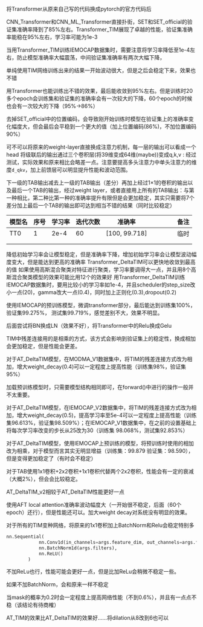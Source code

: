 将Transformer从原来自己写的代码换成pytorch的官方代码后

CNN_Transformer和CNN_ML_Transformer直接扑街，SET和SET_official的验证集准确率降到了85%左右。Transformer_TIM展现了卓越的性能，验证集准确率能稳在95%左右，学习率可能为1e-3

当用Transformer_TIM训练IEMOCAP数据集时，需要注意将学习率降低至1e-4左右，防止模型准确率大幅震荡，中间验证集准确率有两次大幅下降，

单纯使用TIM网络训练出来的结果一开始波动很大，但是之后会稳定下来，效果也不错

用Transformer也能训练出不错的效果，最后能收敛到95%左右。但是训练时20多个epoch会训练集和验证集的准确率会有一次较大的下降，60个epoch的时候也会有一次较大的下降（95%->86%）

去掉SET_official中的位置编码，会导致刚开始训练时模型在验证集上的准确率变化幅度大，但会最后会平稳到一个更大的值（加上位置编码(86%)，不加位置编码90%）

可不可以将原来的weight-layer直接换成注意力机制，每一层的输出可以看成一个head 将级联后的输出通过三个卷积层(将39维变成64维(maybe))变成q,k,v : 经过测试，实际效果和原来相比会略差一点。注意要提高多头注意力中单头注意力的维度`d_qkv`，加上前馈层可以明显提升性能和波动范围。

下一级的TAB输出减去上一级的TAB输出（差分）再加上经过1×1的卷积的输出以及最后一个TAB的输出，经过weight layer，或者直接用上所有的TAB输出：与第一种相比，第二种比第一种的准确率提升有限但是会更加稳定，其实只需要将7个差分加上最后一个TAB的输出即可达到相当不错的结果（同时比较稳定）

| 模型名 | 序号 | 学习率 | 迭代次数 | 准确率        |      |      |      |      | 备注 |
| ------ | ---- | ------ | -------- | ------------- | ---- | ---- | ---- | ---- | ---- |
| TT0    | 1    | 2e-4   | 60       | [100, 99.718] |      |      |      |      | 临时 |
|        |      |        |          |               |      |      |      |      |      |
|        |      |        |          |               |      |      |      |      |      |

降低初始学习率会让模型稳定，但是准确率下降，增加初始学习率会让模型波动幅度变大，但是能达到更高的准确率
Transformer_DeltaTIM可以更快地收敛到最高的值
如果使用高斯混合聚类对特征进行聚类，学习率要调得大一点，并且用8个高斯混合聚类模型的效果可能比用12个的效果好
用Transformer_DeltaTIM训练IEMOCAP数据集时，要用比较小的学习率如1e-4，并且scheduler的step_size改小一点(20)，gamma改大一点(0.4)，同时加上正则化(0.3),dropout(0.2)

使用IEMOCAP的预训练模型，微调transformer部分，最后能达到训练集100%，验证集99.275%， 测试集99.719%，感觉差别不大，效果不明显。

后面尝试将BN换成LN（效果不好），将Transformer中的Relu换成Gelu

TIM中残差连接用的是相乘的方式，该方式会影响到验证集上的稳定性，换成相加会更加稳定，但是性能会更差。

对于AT_DeltaTIM模型，在MODMA_V1数据集中，将TIM的残差连接方式改为相加，增大weight_decay(0.4)可以一定程度上提高性能（训练集98%，验证集95%）

加载预训练模型时，只需要模型结构相同即可，在forward()中进行的操作一般并不太重要。

对于AT_DeltaTIM模型，在IEMOCAP_V2数据集中，将TIM的残差连接方式改为相加，增大weight_decay(0.5)，提高学习率至5e-4可以一定程度上提高性能（训练集96.613%，验证集98.509%）；在IEMOCAP_V1数据集中，在之前的设置基础上将每次学习率改变的步长从25改为30（训练集 98.068%，测试集92.853%）

对于AT_DeltaTIM模型，使用IEMOCAP上预训练的模型，将预训练时使用的相加改为相乘，对于模型而言其实无明显增益（训练集：99.879  验证集：98.590），但是变得更加稳定了（有时会不稳定）

对于TAB使用1x1卷积+2x2卷积+1x1卷积代替两个2x2卷积，性能会有一定的衰减（大概2%），但会会比较稳定。

AT_DeltaTIM_v2相较于AT_DeltaTIM性能更好一点

使用AFT local attention准确率波动幅度大（一开始很不稳定，后面（60个epoch）还行），但是性能还可以。加大weight decay对系统没有明显的效果。

对于所有的TIM变种网络，将原来的1x1卷积加上BatchNorm和Relu会稳定特别多

```python
nn.Sequential(
            nn.Conv1d(in_channels=args.feature_dim, out_channels=args.filters, 		  kernel_size=1, dilation=1, padding=0),
            nn.BatchNorm1d(args.filters),
            nn.ReLU()
        )
```

不加ReLu也行，性能可能会更好一点，但是比加ReLu会稍微不稳定一些。

如果不加BatchNorm，会和原来一样不稳定

当mask的概率为0.2时会一定程度上提高网络性能（不到0.6%），并且有一点点不稳（该结论有待商榷）

AT_TIM的效果比AT_DeltaTIM的效果好......将dilation从8改到6也可以
